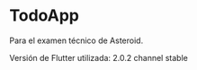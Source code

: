 # TodoApp

Para el examen técnico de Asteroid. 

Versión de Flutter utilizada: 2.0.2 channel stable 


